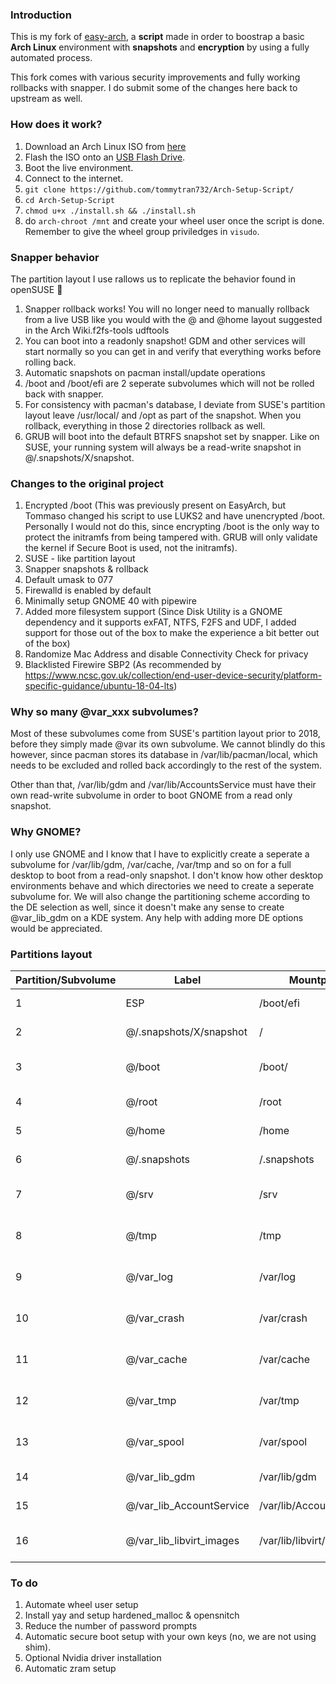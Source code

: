 ### Introduction
This is my fork of [easy-arch](https://github.com/classy-giraffe/easy-arch), a **script** made in order to boostrap a basic **Arch Linux** environment with **snapshots** and **encryption** by using a fully automated process.

This fork comes with various security improvements and fully working rollbacks with snapper. I do submit some of the changes here back to upstream as well.

### How does it work?
1. Download an Arch Linux ISO from [here](https://archlinux.org/download/)
2. Flash the ISO onto an [USB Flash Drive](https://wiki.archlinux.org/index.php/USB_flash_installation_medium).
3. Boot the live environment.
4. Connect to the internet.
5. `git clone https://github.com/tommytran732/Arch-Setup-Script/`
6. `cd Arch-Setup-Script`
7. `chmod u+x ./install.sh && ./install.sh`
8. do `arch-chroot /mnt` and create your wheel user once the script is done. Remember to give the wheel group priviledges in `visudo`.

### Snapper behavior
The partition layout I use rallows us to replicate the behavior found in openSUSE 🦎
1. Snapper rollback <number> works! You will no longer need to manually rollback from a live USB like you would with the @ and @home layout suggested in the Arch Wiki.f2fs-tools udftools
2. You can boot into a readonly snapshot! GDM and other services will start normally so you can get in and verify that everything works before rolling back.
3. Automatic snapshots on pacman install/update operations
4. /boot and /boot/efi are 2 seperate subvolumes which will not be rolled back with snapper.
5. For consistency with pacman's database, I deviate from SUSE's partition layout leave /usr/local/ and /opt as part of the snapshot. When you rollback, everything in those 2 directories rollback as well.
6. GRUB will boot into the default BTRFS snapshot set by snapper. Like on SUSE, your running system will always be a read-write snapshot in @/.snapshots/X/snapshot. 

### Changes to the original project
1. Encrypted /boot (This was previously present on EasyArch, but Tommaso changed his script to use LUKS2 and have unencrypted /boot. Personally I would not do this, since encrypting /boot is the only way to protect the initramfs from being tampered with. GRUB will only validate the kernel if Secure Boot is used, not the initramfs).
2. SUSE - like partition layout
3. Snapper snapshots & rollback
4. Default umask to 077
5. Firewalld is enabled by default
6. Minimally setup GNOME 40 with pipewire
7. Added more filesystem support (Since Disk Utility is a GNOME dependency and it supports exFAT, NTFS, F2FS and UDF, I added support for those out of the box to make the experience a bit better out of the box)
8. Randomize Mac Address and disable Connectivity Check for privacy
9. Blacklisted Firewire SBP2 (As recommended by https://www.ncsc.gov.uk/collection/end-user-device-security/platform-specific-guidance/ubuntu-18-04-lts)

### Why so many @var_xxx subvolumes?
Most of these subvolumes come from SUSE's partition layout prior to 2018, before they simply made @var its own subvolume. We cannot blindly do this however, since pacman 
stores its database in /var/lib/pacman/local, which needs to be excluded and rolled back accordingly to the rest of the system.

Other than that, /var/lib/gdm and /var/lib/AccountsService must have their own read-write subvolume in order to boot GNOME from a read only snapshot.

### Why GNOME?
I only use GNOME and I know that I have to explicitly create a seperate a subvolume for /var/lib/gdm, /var/cache, /var/tmp and so on for a full desktop to boot from a read-only snapshot. I don't know how other desktop environments behave and which directories we need to create a seperate subvolume for. We will also change the partitioning scheme according to the DE selection as well, since it doesn't make any sense to create @var_lib_gdm on a KDE system. Any help with adding more DE options would be appreciated.

### Partitions layout 

| Partition/Subvolume | Label                        | Mountpoint               | Notes                       |
|---------------------|------------------------------|--------------------------|-----------------------------|
| 1                   | ESP                          | /boot/efi                | Unencrypted FAT32           |
| 2                   | @/.snapshots/X/snapshot      | /                        | Encrypted BTRFS             |
| 3                   | @/boot                       | /boot/                   | Encrypted BTRFS (nodatacow) |
| 4                   | @/root                       | /root                    | Encrypted BTRFS             |
| 5                   | @/home                       | /home                    | Encrypted BTRFS             |
| 6                   | @/.snapshots                 | /.snapshots              | Encrypted BTRFS             |
| 7                   | @/srv                        | /srv                     | Encrypted BTRFS (nodatacow) |
| 8                   | @/tmp                        | /tmp                     | Encrypted BTRFS (nodatacow) |
| 9                   | @/var_log                    | /var/log                 | Encrypted BTRFS (nodatacow) |
| 10                  | @/var_crash                  | /var/crash               | Encrypted BTRFS (nodatacow) |
| 11                  | @/var_cache                  | /var/cache               | Encrypted BTRFS (nodatacow) |
| 12                  | @/var_tmp                    | /var/tmp                 | Encrypted BTRFS (nodatacow) |
| 13                  | @/var_spool                  | /var/spool               | Encrypted BTRFS (nodatacow) |
| 14                  | @/var_lib_gdm                | /var/lib/gdm             | Encrypted BTRFS             |
| 15                  | @/var_lib_AccountService     | /var/lib/AccountsService | Encrypted BTRFS             |
| 16                  | @/var_lib_libvirt_images     | /var/lib/libvirt/images  | Encrypted BTRFS (nodatacow) |

### To do
1. Automate wheel user setup
2. Install yay and setup hardened_malloc & opensnitch
3. Reduce the number of password prompts
4. Automatic secure boot setup with your own keys (no, we are not using shim).
5. Optional Nvidia driver installation 
6. Automatic zram setup
